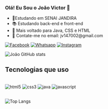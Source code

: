 ### Olá! Eu Sou o João Victor 🤙

<ul>
 <li>
    🏫Estudando em SENAI JANDIRA
 </li>
 <li>   
    📚 Estudando back-end e front-end
 </li>
 <li>
    👯 Mais voltado para Java, CSS e HTML
 </li>
 <li>
    📧 Contate-me no email: jv147002@gmail.com
 </li>
</ul>

[![Facebook](https://img.shields.io/badge/Facebook-1877F2?style=for-the-badge&logo=facebook&logoColor=white)](https://www.facebook.com/profile)
[![Whatsapp](https://img.shields.io/badge/WhatsApp-25D366?style=for-the-badge&logo=whatsapp&logoColor=white)](https://wa.me/qr/OCAI2WEULLUEJ1)
[![Instagram](https://img.shields.io/badge/Instagram-E4405F?style=for-the-badge&logo=instagram&logoColor=white)](https://instagram.com/ratinho_lol59)

![João GitHub stats](https://github-readme-stats.vercel.app/api?username=Ratinho253&show_icons=true&theme=synthwave)

## Tecnologias que uso  

<div style="display: inline_block"><br>
  <img align="center" alt="html5" src="https://img.shields.io/badge/HTML5-E34F26?style=for-the-badge&logo=html5&logoColor=white">
   <img align="center" alt="css3" src="https://img.shields.io/badge/CSS3-1572B6?style=for-the-badge&logo=css3&logoColor=white">
    <img align="center" alt="java" src="https://img.shields.io/badge/Java-ED8B00?style=for-the-badge&logo=java&logoColor=white">
     <img align="center" alt="javascript" src="https://img.shields.io/badge/JavaScript-323330?style=for-the-badge&logo=javascript&logoColor=F7DF1E">  
</div></br>

![Top Langs](https://github-readme-stats.vercel.app/api/top-langs/?username=Ratinho253&layout=compact&&_icons=true&theme=synthwave)
